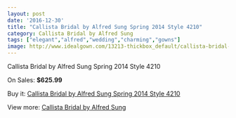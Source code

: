 ```yaml
---
layout: post
date: '2016-12-30'
title: "Callista Bridal by Alfred Sung Spring 2014 Style 4210"
category: Callista Bridal by Alfred Sung
tags: ["elegant","alfred","wedding","charming","gowns"]
image: http://www.idealgown.com/13213-thickbox_default/callista-bridal-by-alfred-sung-spring-2014-style-4210.jpg
---
```

Callista Bridal by Alfred Sung Spring 2014 Style 4210

On Sales: **$625.99**
<a href="https://www.idealgown.com/en/callista-bridal-by-alfred-sung/5317-callista-bridal-by-alfred-sung-spring-2014-style-4210.html"><amp-img layout="responsive" width="600" height="600" src="//www.idealgown.com/13213-thickbox_default/callista-bridal-by-alfred-sung-spring-2014-style-4210.jpg" alt="Callista Bridal by Alfred Sung Spring 2014 Style 4210 0" /></a>
<a href="https://www.idealgown.com/en/callista-bridal-by-alfred-sung/5317-callista-bridal-by-alfred-sung-spring-2014-style-4210.html"><amp-img layout="responsive" width="600" height="600" src="//www.idealgown.com/13215-thickbox_default/callista-bridal-by-alfred-sung-spring-2014-style-4210.jpg" alt="Callista Bridal by Alfred Sung Spring 2014 Style 4210 1" /></a>
<a href="https://www.idealgown.com/en/callista-bridal-by-alfred-sung/5317-callista-bridal-by-alfred-sung-spring-2014-style-4210.html"><amp-img layout="responsive" width="600" height="600" src="//www.idealgown.com/13214-thickbox_default/callista-bridal-by-alfred-sung-spring-2014-style-4210.jpg" alt="Callista Bridal by Alfred Sung Spring 2014 Style 4210 2" /></a>

Buy it: [Callista Bridal by Alfred Sung Spring 2014 Style 4210](https://www.idealgown.com/en/callista-bridal-by-alfred-sung/5317-callista-bridal-by-alfred-sung-spring-2014-style-4210.html "Callista Bridal by Alfred Sung Spring 2014 Style 4210")

View more: [Callista Bridal by Alfred Sung](https://www.idealgown.com/en/75-callista-bridal-by-alfred-sung "Callista Bridal by Alfred Sung")